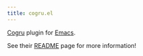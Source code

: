 ```yaml
---
title: cogru.el
---
```


[Cogru][] plugin for [Emacs][].

See their [README](https://github.com/Cogru/cogru.el?tab=readme-ov-file#cogruel) page for more information!


<!-- Links -->

[Cogru]: https://github.com/Cogru/cogru
[Emacs]: https://www.gnu.org/software/emacs/

[cogru.el]: https://github.com/Cogru/cogru.el
